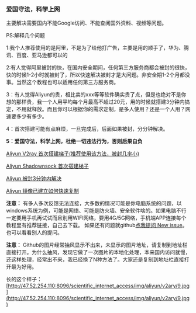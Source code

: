 ### 爱国守法，科学上网

主要解决需要国内不能Google访问、不能查阅国外资料、视频等问题。

PS:解释几个问题

1:我个人推荐使用的是阿里，不是为了给他打广告，主要是用的顺手了，华为、腾讯、百度、亚马逊都可以的

2:有人觉得阿里被封的快，在国内安全期间，任何第三方服务商都会被封的很快，快的时候1-2小时就被封了，所以快速解决被封才是大问题。非安全期1-2个月都没事。当然这个教程也可以适用任何第三方服务商。

3：有人觉得Aliyun的贵，相比卖的xxx等等软件确实贵了点，但是也绝对不是你想的那样贵，我一个人用平均每个月最高不超过20元，用的时候就搭建3分钟内搞定，不用就释放。而且你可以根据你的需求定制，是多人使用？还是一个人用？网速要多少有多少。

4：首次搭建可能有点麻烦，一旦完成后，后面如果被封，分分钟解决。

**5：爱国守法，科学上网，杜绝一切违法行为，否则后果自负**

[Aliyun V2ray 首次搭建梯子(推荐使用该方法，被封几率小)](./ALIYUN_V2RAY.md)

[Aliyun Shadownsock 首次搭建梯子](./ALIYUN.md)

[Aliyun 被封3分钟内解决](./ALIYUN_1.md)

[Aliyun 镜像已建立如何快速复制](./ALIYUN_COPY.md)

**注意：**
有多人多次反馈无法连接，大多数的情况可能是你电脑系统的问题，以windows系统为例，可能是网络、可能是防火墙、安全软件啥的。如果电脑不行一定要用手机再试试而且别用WIFI网络，要用4G/5G网络，手机端APP连接每个教程里有推荐链接，自己去下载。  如果还有问题就github[点我提问 New issue](https://github.com/zhouaini528/scientific_internet_access/issues)。也可以看看别人的提问。

**注意：**
Github的图片经常抽风显示不出来，未显示的图片地址，请复制到地址栏直接打开。为什么抽风，发现它做了一次图片的本地化处理，本来国内访问就慢，还这样处理，经常出不来，我已经换了N种方法了。大家还是复制到地址栏直接打开最为好用。

长的这个样子：[http://47.52.254.110:8096/scientific_internet_access/img/aliyun/v2ary/9.jpg](http://47.52.254.110:8096/scientific_internet_access/img/aliyun/v2ary/9.jpg) 
